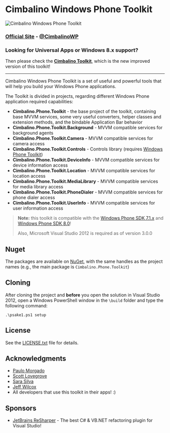 # Cimbalino Windows Phone Toolkit

![Cimbalino Windows Phone Toolkit][3]

### [Official Site][1] - [@CimbalinoWP][2]

### Looking for Universal Apps or Windows 8.x support?

Then please check the [**Cimbalino Toolkit**](https://github.com/Cimbalino/Cimbalino-Toolkit), which is the new improved version of this toolkit!

---

Cimbalino Windows Phone Toolkit is a set of useful and powerful tools that will help you build your Windows Phone applications.

The Toolkit is divided in projects, regarding different Windows Phone application required capabilities:

* __Cimbalino.Phone.Toolkit__ - the base project of the toolkit, containing base MVVM services, some very useful converters, helper classes and extension methods, and the bindable Application Bar behavior
* __Cimbalino.Phone.Toolkit.Background__ - MVVM compatible services for background agents
* __Cimbalino.Phone.Toolkit.Camera__ - MVVM compatible services for camera access
* __Cimbalino.Phone.Toolkit.Controls__ - Controls library (requires [Windows Phone Toolkit][9])
* __Cimbalino.Phone.Toolkit.DeviceInfo__ - MVVM compatible services for device information access
* __Cimbalino.Phone.Toolkit.Location__ - MVVM compatible services for location access
* __Cimbalino.Phone.Toolkit.MediaLibrary__ - MVVM compatible services for media library access
* __Cimbalino.Phone.Toolkit.PhoneDialer__ - MVVM compatible services for phone dialer access
* __Cimbalino.Phone.Toolkit.UserInfo__ - MVVM compatible services for user information access

> **Note:** this toolkit is compatible with the [Windows Phone SDK 7.1.x][4] and [Windows Phone SDK 8.0][5]!
> 
> Also, Microsoft Visual Studio 2012 is required as of version 3.0.0

## Nuget

The packages are available on [NuGet][8], with the same handles as the project names (e.g., the main package is `Cimbalino.Phone.Toolkit`)

## Cloning

After cloning the project and **before** you open the solution in Visual Studio 2012, open a Windows PowerShell window in the `\build` folder and type the following command:

    .\psake1.ps1 setup

## License

See the [LICENSE.txt][6] file for details.

## Acknowledgments

* [Paulo Morgado](https://twitter.com/PauloMorgado)
* [Scott Lovegrove](https://twitter.com/scottisafool)
* [Sara Silva](https://twitter.com/saramgsilva)
* [Jeff Wilcox](https://twitter.com/jeffwilcox)
* All developers that use this toolkit in their apps! :)

## Sponsors

* [JetBrains ReSharper][10] - The best C# & VB.NET refactoring plugin for Visual Studio!

[1]: http://cimbalino.org
[2]: http://twitter.com/CimbalinoWP
[3]: https://github.com/Cimbalino/Cimbalino-Phone-Toolkit/raw/master/Cimbalino.Phone.Toolkit.png "Cimbalino Windows Phone Toolkit"
[4]: http://go.microsoft.com/fwlink/?LinkId=226403 "Download Windows Phone SDK 7.1"
[5]: http://go.microsoft.com/fwlink/?LinkId=265773 "Download Windows Phone SDK 8.0"
[6]: https://github.com/Cimbalino/Cimbalino-Phone-Toolkit/raw/master/LICENSE.txt "Cimbalino Windows Phone Toolkit License"
[7]: https://github.com/Cimbalino/Cimbalino-Phone-Toolkit/downloads "Cimbalino Windows Phone Toolkit Downloads"
[8]: http://nuget.org/List/Packages/Cimbalino.Phone.Toolkit "Nuget Package Page"
[9]: http://phone.codeplex.com "Windows Phone Toolkit on Codeplex"
[10]: http://www.jetbrains.com/resharper
